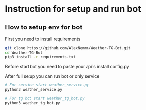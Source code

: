 # Instruction for setup and run bot

## How to setup env for bot

First you need to install requirements

```bash
git clone https://github.com/AlexNemmo/Weather-TG-Bot.git
cd Weather-TG-Bot
pip3 install -r requirements.txt
```

Before start bot you need to paste your api\`s install config.py

After full setup you can run bot or only service

```bash
# For service start weather_service.py
python3 weather_service.py

# For tg bot start weather_tg_bot.py
python3 weather_tg_bot.py
```



